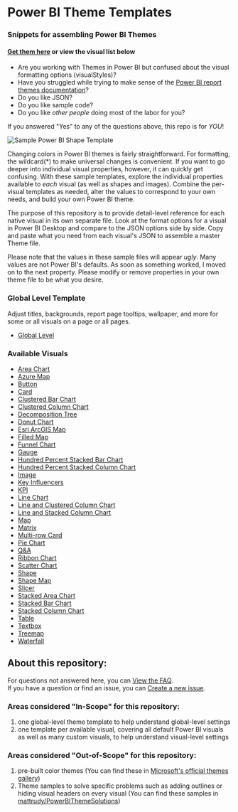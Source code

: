 # Power BI Theme Templates
### Snippets for assembling Power BI Themes

#### [Get them here](https://github.com/mattrudy/PowerBI-ThemeTemplates) or view the visual list below

- Are you working with Themes in Power BI but confused about the visual formatting options (visualStyles)?  
- Have you struggled while trying to make sense of the [Power BI report themes documentation](https://docs.microsoft.com/en-us/power-bi/desktop-report-themes)?  
- Do you like JSON?  
- Do you like sample code?
- Do you like *other people* doing most of the labor for you?

If you answered "Yes" to any of the questions above, this repo is for *YOU*!

![Sample Power BI Shape Template](https://github.com/MattRudy/PowerBI-ThemeTemplates/blob/6f22b34e1fb13f5c9f7a49d5017bd6397268b0e4/ShapeTemplate.PNG "Sample Shape Template")

Changing colors in Power BI themes is fairly straightforward. For formatting, the wildcard(*) to make universal changes is convenient. If you want to go deeper into individual visual properties, however, it can quickly get confusing. With these sample templates, explore the individual properties available to *each* visual (as well as shapes and images). Combine the per-visual templates as needed, alter the values to correspond to your own needs, and build your own Power BI theme.

The purpose of this repository is to provide detail-level reference for each native visual in its own separate file. Look at the format options for a visual in Power BI Desktop and compare to the JSON options side by side. Copy and paste what you need from each visual's JSON to assemble a master Theme file.

Please note that the values in these sample files will appear *ugly*. Many values are not Power BI's defaults. As soon as something worked, I moved on to the next property. Please modify or remove properties in your own theme file to be what you desire.

### Global Level Template
Adjust titles, backgrounds, report page tooltips, wallpaper, and more for some or all visuals on a page or all pages.

- [Global Level](https://github.com/mattrudy/PowerBI-ThemeTemplates/blob/master/GlobalLevelTemplate.json)

### Available Visuals  

- [Area Chart](https://github.com/mattrudy/PowerBI-ThemeTemplates/blob/master/Area.json)
- [Azure Map](https://github.com/mattrudy/PowerBI-ThemeTemplates/blob/master/AzureMap.json)  
- [Button](https://github.com/mattrudy/PowerBI-ThemeTemplates/blob/master/Button.json)
- [Card](https://github.com/mattrudy/PowerBI-ThemeTemplates/blob/master/Card.json)
- [Clustered Bar Chart](https://github.com/mattrudy/PowerBI-ThemeTemplates/blob/master/ClusteredBar.json)
- [Clustered Column Chart](https://github.com/mattrudy/PowerBI-ThemeTemplates/blob/master/ClusteredColumn.json)
- [Decomposition Tree](https://github.com/mattrudy/PowerBI-ThemeTemplates/blob/master/DeconpositionTree.json)
- [Donut Chart](https://github.com/mattrudy/PowerBI-ThemeTemplates/blob/master/Donut.json)
- [Esri ArcGIS Map](https://github.com/mattrudy/PowerBI-ThemeTemplates/blob/master/EsriArcGisMap.json)
- [Filled Map](https://github.com/mattrudy/PowerBI-ThemeTemplates/blob/master/FilledMap.json)
- [Funnel Chart](https://github.com/mattrudy/PowerBI-ThemeTemplates/blob/master/Funnel.json)
- [Gauge](https://github.com/mattrudy/PowerBI-ThemeTemplates/blob/master/Gauge.json)
- [Hundred Percent Stacked Bar Chart](https://github.com/mattrudy/PowerBI-ThemeTemplates/blob/master/HundredPercentStackedBar.json)
- [Hundred Percent Stacked Column Chart](https://github.com/mattrudy/PowerBI-ThemeTemplates/blob/master/HundredPercentStackedColumn.json)
- [Image](https://github.com/mattrudy/PowerBI-ThemeTemplates/blob/master/Image.json)
- [Key Influencers](https://github.com/mattrudy/PowerBI-ThemeTemplates/blob/master/KeyInfluencers.json) 
- [KPI](https://github.com/mattrudy/PowerBI-ThemeTemplates/blob/master/KPI.json)  
- [Line Chart](https://github.com/mattrudy/PowerBI-ThemeTemplates/blob/master/Line.json)
- [Line and Clustered Column Chart](https://github.com/mattrudy/PowerBI-ThemeTemplates/blob/master/LineClusteredColumnCombo.json)
- [Line and Stacked Column Chart](https://github.com/mattrudy/PowerBI-ThemeTemplates/blob/master/LineStackedColumnCombo.json)
- [Map](https://github.com/mattrudy/PowerBI-ThemeTemplates/blob/master/Map.json)  
- [Matrix](https://github.com/mattrudy/PowerBI-ThemeTemplates/blob/master/Matrix.json)
- [Multi-row Card](https://github.com/mattrudy/PowerBI-ThemeTemplates/blob/master/MultirowCard.json)
- [Pie Chart](https://github.com/mattrudy/PowerBI-ThemeTemplates/blob/master/Pie.json)
- [Q&A](https://github.com/mattrudy/PowerBI-ThemeTemplates/blob/master/QnA.json)  
- [Ribbon Chart](https://github.com/mattrudy/PowerBI-ThemeTemplates/blob/master/Ribbon.json)
- [Scatter Chart](https://github.com/mattrudy/PowerBI-ThemeTemplates/blob/master/ScatterChart.json)
- [Shape](https://github.com/mattrudy/PowerBI-ThemeTemplates/blob/master/Shape.json)
- [Shape Map](https://github.com/mattrudy/PowerBI-ThemeTemplates/blob/master/ShapeMap.json)
- [Slicer](https://github.com/mattrudy/PowerBI-ThemeTemplates/blob/master/Slicer.json)
- [Stacked Area Chart](https://github.com/mattrudy/PowerBI-ThemeTemplates/blob/master/StackedArea.json)
- [Stacked Bar Chart](https://github.com/mattrudy/PowerBI-ThemeTemplates/blob/master/StackedBar.json)
- [Stacked Column Chart](https://github.com/mattrudy/PowerBI-ThemeTemplates/blob/master/StackedColumn.json)
- [Table](https://github.com/mattrudy/PowerBI-ThemeTemplates/blob/master/Table.json)
- [Textbox](https://github.com/mattrudy/PowerBI-ThemeTemplates/blob/master/Textbox.json)
- [Treemap](https://github.com/mattrudy/PowerBI-ThemeTemplates/blob/master/Treemap.json)
- [Waterfall](https://github.com/mattrudy/PowerBI-ThemeTemplates/blob/master/Waterfall.json)

## About this repository:
For questions not answered here, you can [View the FAQ].  
If you have a question or find an issue, you can [Create a new issue].

### Areas considered "In-Scope" for this repository:
1. one global-level theme template to help understand global-level settings
1. one template per available visual, covering all default Power BI visuals as well as many custom visuals, to help understand visual-level settings

### Areas considered "Out-of-Scope" for this repository:
1. pre-built color themes (You can find these in [Microsoft's official themes gallery])
1. Theme samples to solve specific problems such as adding outlines or hiding visual headers on every visual (You can find these samples in [mattrudy/PowerBIThemeSolutions])

[View the FAQ]: /PowerBI-ThemeTemplates/FAQ.md
[Create a new issue]: /PowerBI-ThemeTemplates/issues/new
[Microsoft's official themes gallery]: https://community.powerbi.com/t5/Themes-Gallery/bd-p/ThemesGallery
[mattrudy/PowerBIThemeSolutions]: https://github.com/MattRudy/PowerBIThemeSolutions